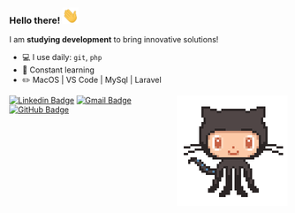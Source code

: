 ### Hello there! <img src="https://github.com/AdrianaEFRocha/AdrianaEFRocha/blob/main/images/hand-shake.gif" width="30px"/>

I am **studying development** to bring innovative solutions!

- 💻 I use daily: `git`, `php`
- 🌱 Constant learning
- ✏️ MacOS | VS Code | MySql | Laravel

<img align='right' src="https://github.com/AdrianaEFRocha/AdrianaEFRocha/blob/main/images/octo-cat.gif" width="200"/>

[![Linkedin Badge](https://img.shields.io/badge/LinkedIn-0077B5?style=for-the-badge&logo=linkedin&logoColor=white)](https://www.linkedin.com/in/adriana-ewerling-ferreira-da-rocha/)   [![Gmail Badge](  https://img.shields.io/badge/Gmail-D14836?style=for-the-badge&logo=gmail&logoColor=white)](mailto:adrianalibras@gmail.com)   [![GitHub Badge](https://img.shields.io/badge/GitHub-100000?style=for-the-badge&logo=github&logoColor=white)](https://github.com/AdrianaEFRocha) 

<!---
AdrianaEFRocha/AdrianaEFRocha is a ✨ special ✨ repository because its `README.md` (this file) appears on your GitHub profile.
You can click the Preview link to take a look at your changes.
--->




  
